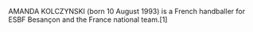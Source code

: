 AMANDA KOLCZYNSKI (born 10 August 1993) is a French handballer for ESBF Besançon and the France national team.[1]
